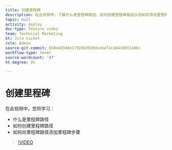 ```yaml
---
title: 创建里程碑
description: 在此视频中，了解什么是里程碑路径、如何创建里程碑路径以及如何添加里程碑步骤。
topic: null
activity: deploy
doc-type: feature video
team: Technical Marketing
kt: Jira ticket
role: Admin
source-git-commit: 650e4d346e1792863930dcebafacab4c88f2a8bc
workflow-type: tm+mt
source-wordcount: '47'
ht-degree: 0%

---
```


# 创建里程碑

在此视频中，您将学习：

* 什么是里程碑路径
* 如何创建里程碑路径
* 如何向里程碑路径添加里程碑步骤

>[!VIDEO](https://video.tv.adobe.com/v/335204/?quality=12&learn=on)
